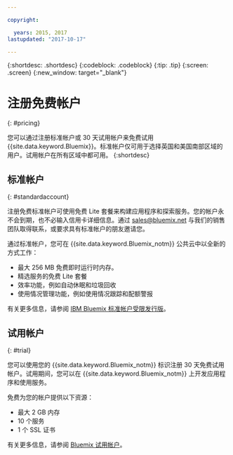 ```yaml
---

copyright:

  years: 2015, 2017
lastupdated: "2017-10-17"

---
```


{:shortdesc: .shortdesc}
{:codeblock: .codeblock}
{:tip: .tip}
{:screen: .screen}
{:new_window: target="_blank"}

# 注册免费帐户
{: #pricing}

您可以通过注册标准帐户或 30 天试用帐户来免费试用 {{site.data.keyword.Bluemix}}。标准帐户仅可用于选择英国和美国南部区域的用户。试用帐户在所有区域中都可用。
{:shortdesc}

## 标准帐户
{: #standardaccount}

注册免费标准帐户可使用免费 Lite 套餐来构建应用程序和探索服务。您的帐户永不会到期，也不必输入信用卡详细信息。通过 sales@bluemix.net 与我们的销售团队取得联系，或要求具有标准帐户的朋友邀请您。 

通过标准帐户，您可在 {{site.data.keyword.Bluemix_notm}} 公共云中以全新的方式工作：
  * 最大 256 MB 免费即时运行时内存。
  * 精选服务的免费 Lite 套餐
  * 效率功能，例如自动休眠和垃圾回收
  * 使用情况管理功能，例如使用情况跟踪和配额警报

有关更多信息，请参阅 [IBM Bluemix 标准帐户受限发行版](/docs/pricing/standard_account.html#betaintro)。

## 试用帐户
{: #trial}

您可以使用您的 {{site.data.keyword.Bluemix_notm}} 标识注册 30 天免费试用帐户。试用期间，您可以在 {{site.data.keyword.Bluemix_notm}} 上开发应用程序和使用服务。

免费为您的帐户提供以下资源：
  * 最大 2 GB 内存
  * 10 个服务
  * 1 个 SSL 证书

有关更多信息，请参阅 [Bluemix 试用帐户](/docs/pricing/index.html#bmtrial)。


